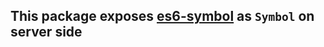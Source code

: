 ## This package exposes [es6-symbol](https://www.npmjs.com/package/es6-symbol) as `Symbol` on server side